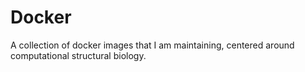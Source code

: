 # Docker
A collection of docker images that I am maintaining, centered around computational structural biology.

